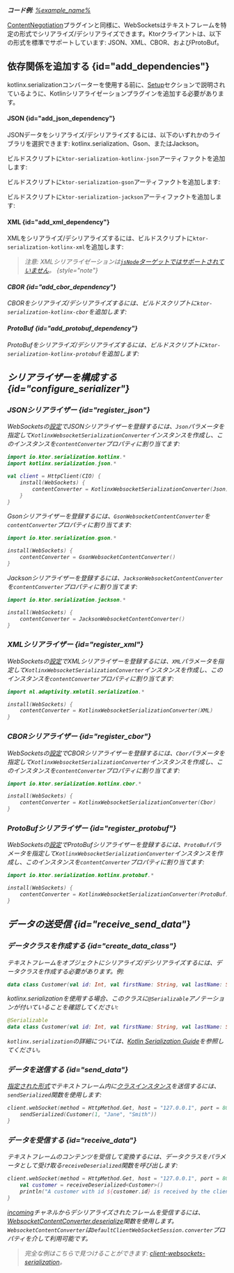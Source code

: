 [//]: # (title: Ktor ClientにおけるWebSocketsシリアライゼーション)

<show-structure for="chapter" depth="2"/>

<tldr>
<var name="example_name" value="client-websockets-serialization"/>
<p>
    <b>コード例</b>:
    <a href="https://github.com/ktorio/ktor-documentation/tree/%ktor_version%/codeSnippets/snippets/%example_name%">
        %example_name%
    </a>
</p>
</tldr>

[ContentNegotiation](client-serialization.md)プラグインと同様に、WebSocketsはテキストフレームを特定の形式でシリアライズ/デシリアライズできます。Ktorクライアントは、以下の形式を標準でサポートしています: JSON、XML、CBOR、およびProtoBuf。

## 依存関係を追加する {id="add_dependencies"}

kotlinx.serializationコンバーターを使用する前に、[Setup](https://github.com/Kotlin/kotlinx.serialization#setup)セクションで説明されているように、Kotlinシリアライゼーションプラグインを追加する必要があります。

#### JSON {id="add_json_dependency"}

JSONデータをシリアライズ/デシリアライズするには、以下のいずれかのライブラリを選択できます: kotlinx.serialization、Gson、またはJackson。

<Tabs group="json-libraries">
<TabItem title="kotlinx.serialization" group-key="kotlinx">

ビルドスクリプトに`ktor-serialization-kotlinx-json`アーティファクトを追加します:

<var name="artifact_name" value="ktor-serialization-kotlinx-json"/>
<Tabs group="languages">
    <TabItem title="Gradle (Kotlin)" group-key="kotlin">
        <code-block lang="Kotlin" code="            implementation(&quot;io.ktor:%artifact_name%:$ktor_version&quot;)"/>
    </TabItem>
    <TabItem title="Gradle (Groovy)" group-key="groovy">
        <code-block lang="Groovy" code="            implementation &quot;io.ktor:%artifact_name%:$ktor_version&quot;"/>
    </TabItem>
    <TabItem title="Maven" group-key="maven">
        <code-block lang="XML" code="            &lt;dependency&gt;&#10;                &lt;groupId&gt;io.ktor&lt;/groupId&gt;&#10;                &lt;artifactId&gt;%artifact_name%-jvm&lt;/artifactId&gt;&#10;                &lt;version&gt;${ktor_version}&lt;/version&gt;&#10;            &lt;/dependency&gt;"/>
    </TabItem>
</Tabs>

</TabItem>
<TabItem title="Gson" group-key="gson">

ビルドスクリプトに`ktor-serialization-gson`アーティファクトを追加します:

<var name="artifact_name" value="ktor-serialization-gson"/>
<Tabs group="languages">
    <TabItem title="Gradle (Kotlin)" group-key="kotlin">
        <code-block lang="Kotlin" code="            implementation(&quot;io.ktor:%artifact_name%:$ktor_version&quot;)"/>
    </TabItem>
    <TabItem title="Gradle (Groovy)" group-key="groovy">
        <code-block lang="Groovy" code="            implementation &quot;io.ktor:%artifact_name%:$ktor_version&quot;"/>
    </TabItem>
    <TabItem title="Maven" group-key="maven">
        <code-block lang="XML" code="            &lt;dependency&gt;&#10;                &lt;groupId&gt;io.ktor&lt;/groupId&gt;&#10;                &lt;artifactId&gt;%artifact_name%-jvm&lt;/artifactId&gt;&#10;                &lt;version&gt;${ktor_version}&lt;/version&gt;&#10;            &lt;/dependency&gt;"/>
    </TabItem>
</Tabs>

</TabItem>
<TabItem title="Jackson" group-key="jackson">

ビルドスクリプトに`ktor-serialization-jackson`アーティファクトを追加します:

<var name="artifact_name" value="ktor-serialization-jackson"/>
<Tabs group="languages">
    <TabItem title="Gradle (Kotlin)" group-key="kotlin">
        <code-block lang="Kotlin" code="            implementation(&quot;io.ktor:%artifact_name%:$ktor_version&quot;)"/>
    </TabItem>
    <TabItem title="Gradle (Groovy)" group-key="groovy">
        <code-block lang="Groovy" code="            implementation &quot;io.ktor:%artifact_name%:$ktor_version&quot;"/>
    </TabItem>
    <TabItem title="Maven" group-key="maven">
        <code-block lang="XML" code="            &lt;dependency&gt;&#10;                &lt;groupId&gt;io.ktor&lt;/groupId&gt;&#10;                &lt;artifactId&gt;%artifact_name%-jvm&lt;/artifactId&gt;&#10;                &lt;version&gt;${ktor_version}&lt;/version&gt;&#10;            &lt;/dependency&gt;"/>
    </TabItem>
</Tabs>

</TabItem>
</Tabs>

#### XML {id="add_xml_dependency"}

XMLをシリアライズ/デシリアライズするには、ビルドスクリプトに`ktor-serialization-kotlinx-xml`を追加します:

<var name="artifact_name" value="ktor-serialization-kotlinx-xml"/>
<Tabs group="languages">
    <TabItem title="Gradle (Kotlin)" group-key="kotlin">
        <code-block lang="Kotlin" code="            implementation(&quot;io.ktor:%artifact_name%:$ktor_version&quot;)"/>
    </TabItem>
    <TabItem title="Gradle (Groovy)" group-key="groovy">
        <code-block lang="Groovy" code="            implementation &quot;io.ktor:%artifact_name%:$ktor_version&quot;"/>
    </TabItem>
    <TabItem title="Maven" group-key="maven">
        <code-block lang="XML" code="            &lt;dependency&gt;&#10;                &lt;groupId&gt;io.ktor&lt;/groupId&gt;&#10;                &lt;artifactId&gt;%artifact_name%-jvm&lt;/artifactId&gt;&#10;                &lt;version&gt;${ktor_version}&lt;/version&gt;&#10;            &lt;/dependency&gt;"/>
    </TabItem>
</Tabs>

> 注意: XMLシリアライゼーションは[`jsNode`ターゲットではサポートされていません](https://github.com/pdvrieze/xmlutil/issues/83)。
{style="note"}

#### CBOR {id="add_cbor_dependency"}

CBORをシリアライズ/デシリアライズするには、ビルドスクリプトに`ktor-serialization-kotlinx-cbor`を追加します:

<var name="artifact_name" value="ktor-serialization-kotlinx-cbor"/>
<Tabs group="languages">
    <TabItem title="Gradle (Kotlin)" group-key="kotlin">
        <code-block lang="Kotlin" code="            implementation(&quot;io.ktor:%artifact_name%:$ktor_version&quot;)"/>
    </TabItem>
    <TabItem title="Gradle (Groovy)" group-key="groovy">
        <code-block lang="Groovy" code="            implementation &quot;io.ktor:%artifact_name%:$ktor_version&quot;"/>
    </TabItem>
    <TabItem title="Maven" group-key="maven">
        <code-block lang="XML" code="            &lt;dependency&gt;&#10;                &lt;groupId&gt;io.ktor&lt;/groupId&gt;&#10;                &lt;artifactId&gt;%artifact_name%-jvm&lt;/artifactId&gt;&#10;                &lt;version&gt;${ktor_version}&lt;/version&gt;&#10;            &lt;/dependency&gt;"/>
    </TabItem>
</Tabs>

#### ProtoBuf {id="add_protobuf_dependency"}

ProtoBufをシリアライズ/デシリアライズするには、ビルドスクリプトに`ktor-serialization-kotlinx-protobuf`を追加します:

<var name="artifact_name" value="ktor-serialization-kotlinx-protobuf"/>
<Tabs group="languages">
    <TabItem title="Gradle (Kotlin)" group-key="kotlin">
        <code-block lang="Kotlin" code="            implementation(&quot;io.ktor:%artifact_name%:$ktor_version&quot;)"/>
    </TabItem>
    <TabItem title="Gradle (Groovy)" group-key="groovy">
        <code-block lang="Groovy" code="            implementation &quot;io.ktor:%artifact_name%:$ktor_version&quot;"/>
    </TabItem>
    <TabItem title="Maven" group-key="maven">
        <code-block lang="XML" code="            &lt;dependency&gt;&#10;                &lt;groupId&gt;io.ktor&lt;/groupId&gt;&#10;                &lt;artifactId&gt;%artifact_name%-jvm&lt;/artifactId&gt;&#10;                &lt;version&gt;${ktor_version}&lt;/version&gt;&#10;            &lt;/dependency&gt;"/>
    </TabItem>
</Tabs>

## シリアライザーを構成する {id="configure_serializer"}

### JSONシリアライザー {id="register_json"}

<Tabs group="json-libraries">
<TabItem title="kotlinx.serialization" group-key="kotlinx">

WebSocketsの[設定](client-websockets.topic#install_plugin)でJSONシリアライザーを登録するには、`Json`パラメータを指定して`KotlinxWebsocketSerializationConverter`インスタンスを作成し、このインスタンスを`contentConverter`プロパティに割り当てます:

```kotlin
import io.ktor.serialization.kotlinx.*
import kotlinx.serialization.json.*

val client = HttpClient(CIO) {
    install(WebSockets) {
        contentConverter = KotlinxWebsocketSerializationConverter(Json)
    }
}
```

</TabItem>
<TabItem title="Gson" group-key="gson">

Gsonシリアライザーを登録するには、`GsonWebsocketContentConverter`を`contentConverter`プロパティに割り当てます:

```kotlin
import io.ktor.serialization.gson.*

install(WebSockets) {
    contentConverter = GsonWebsocketContentConverter()
}
```

</TabItem>
<TabItem title="Jackson" group-key="jackson">

Jacksonシリアライザーを登録するには、`JacksonWebsocketContentConverter`を`contentConverter`プロパティに割り当てます:

```kotlin
import io.ktor.serialization.jackson.*

install(WebSockets) {
    contentConverter = JacksonWebsocketContentConverter()
}
```

</TabItem>
</Tabs>

### XMLシリアライザー {id="register_xml"}

WebSocketsの[設定](client-websockets.topic#install_plugin)でXMLシリアライザーを登録するには、`XML`パラメータを指定して`KotlinxWebsocketSerializationConverter`インスタンスを作成し、このインスタンスを`contentConverter`プロパティに割り当てます:

```kotlin
import nl.adaptivity.xmlutil.serialization.*

install(WebSockets) {
    contentConverter = KotlinxWebsocketSerializationConverter(XML)
}
```

### CBORシリアライザー {id="register_cbor"}
WebSocketsの[設定](client-websockets.topic#install_plugin)でCBORシリアライザーを登録するには、`Cbor`パラメータを指定して`KotlinxWebsocketSerializationConverter`インスタンスを作成し、このインスタンスを`contentConverter`プロパティに割り当てます:

```kotlin
import io.ktor.serialization.kotlinx.cbor.*

install(WebSockets) {
    contentConverter = KotlinxWebsocketSerializationConverter(Cbor)
}
```

### ProtoBufシリアライザー {id="register_protobuf"}
WebSocketsの[設定](client-websockets.topic#install_plugin)でProtoBufシリアライザーを登録するには、`ProtoBuf`パラメータを指定して`KotlinxWebsocketSerializationConverter`インスタンスを作成し、このインスタンスを`contentConverter`プロパティに割り当てます:

```kotlin
import io.ktor.serialization.kotlinx.protobuf.*

install(WebSockets) {
    contentConverter = KotlinxWebsocketSerializationConverter(ProtoBuf)
}
```

## データの送受信 {id="receive_send_data"}
### データクラスを作成する {id="create_data_class"}

テキストフレームをオブジェクトにシリアライズ/デシリアライズするには、データクラスを作成する必要があります。例:

```kotlin
data class Customer(val id: Int, val firstName: String, val lastName: String)
```

kotlinx.serializationを使用する場合、このクラスに`@Serializable`アノテーションが付いていることを確認してください:

```kotlin
@Serializable
data class Customer(val id: Int, val firstName: String, val lastName: String)
```

`kotlinx.serialization`の詳細については、[Kotlin Serialization Guide](https://github.com/Kotlin/kotlinx.serialization/blob/master/docs/serialization-guide.md)を参照してください。

### データを送信する {id="send_data"}

[指定された形式](#configure_serializer)でテキストフレーム内に[クラスインスタンス](#create_data_class)を送信するには、`sendSerialized`関数を使用します:

```kotlin
client.webSocket(method = HttpMethod.Get, host = "127.0.0.1", port = 8080, path = "/customer") {
    sendSerialized(Customer(1, "Jane", "Smith"))
}
```

### データを受信する {id="receive_data"}

テキストフレームのコンテンツを受信して変換するには、データクラスをパラメータとして受け取る`receiveDeserialized`関数を呼び出します:

```kotlin
client.webSocket(method = HttpMethod.Get, host = "127.0.0.1", port = 8080, path = "/customer/1") {
    val customer = receiveDeserialized<Customer>()
    println("A customer with id ${customer.id} is received by the client.")
}
```

[incoming](client-websockets.topic#incoming)チャネルからデシリアライズされたフレームを受信するには、[WebsocketContentConverter.deserialize](https://api.ktor.io/ktor-shared/ktor-serialization/io.ktor.serialization/-websocket-content-converter/deserialize.html)関数を使用します。`WebsocketContentConverter`は`DefaultClientWebSocketSession.converter`プロパティを介して利用可能です。

> 完全な例はこちらで見つけることができます: [client-websockets-serialization](https://github.com/ktorio/ktor-documentation/tree/%ktor_version%/codeSnippets/snippets/client-websockets-serialization)。